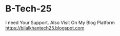 # B-Tech-25

I need Your Support.
Also Visit On My Blog Platform https://bilalkhantech25.blogspot.com
